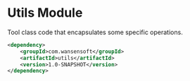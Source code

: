 # Utils Module

Tool class code that encapsulates some specific operations.
```xml
<dependency>
    <groupId>com.wansensoft</groupId>
    <artifactId>utils</artifactId>
    <version>1.0-SNAPSHOT</version>
</dependency>
